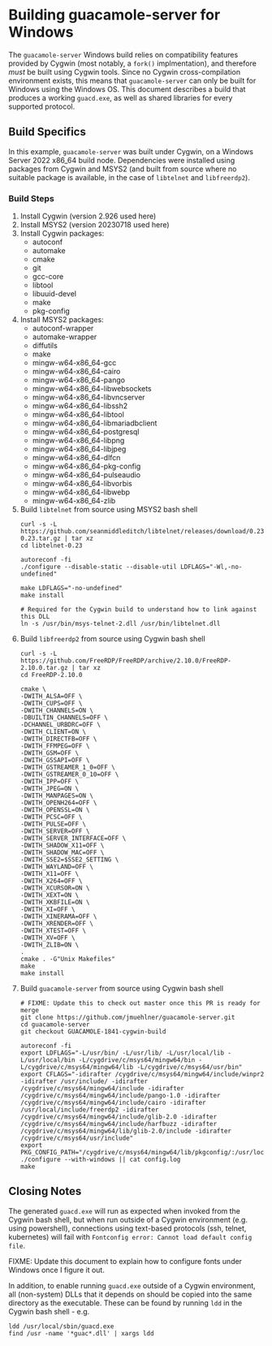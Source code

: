 # Building guacamole-server for Windows
The `guacamole-server` Windows build relies on compatibility features provided by Cygwin (most notably, a `fork()` implmentation), and therefore _must_ be built using Cygwin tools. Since no Cygwin cross-compilation environment exists, this means that `guacamole-server` can only be built for Windows using the Windows OS. This document describes a build that produces a working `guacd.exe`, as well as shared libraries for every supported protocol.

## Build Specifics
In this example, `guacamole-server` was built under Cygwin, on a Windows Server 2022 x86_64 build node. Dependencies were installed using packages from Cygwin and MSYS2 (and built from source where no suitable package is available, in the case of `libtelnet` and `libfreerdp2`).

### Build Steps
1. Install Cygwin (version 2.926 used here)
2. Install MSYS2 (version 20230718 used here)
3. Install Cygwin packages:
    * autoconf
    * automake
    * cmake
    * git
    * gcc-core
    * libtool
    * libuuid-devel
    * make
    * pkg-config
4. Install MSYS2 packages:
    * autoconf-wrapper
    * automake-wrapper
    * diffutils
    * make
    * mingw-w64-x86_64-gcc
    * mingw-w64-x86_64-cairo
    * mingw-w64-x86_64-pango
    * mingw-w64-x86_64-libwebsockets
    * mingw-w64-x86_64-libvncserver
    * mingw-w64-x86_64-libssh2
    * mingw-w64-x86_64-libtool
    * mingw-w64-x86_64-libmariadbclient
    * mingw-w64-x86_64-postgresql
    * mingw-w64-x86_64-libpng
    * mingw-w64-x86_64-libjpeg
    * mingw-w64-x86_64-dlfcn
    * mingw-w64-x86_64-pkg-config
    * mingw-w64-x86_64-pulseaudio
    * mingw-w64-x86_64-libvorbis
    * mingw-w64-x86_64-libwebp
    * mingw-w64-x86_64-zlib
5. Build `libtelnet` from source using MSYS2 bash shell
    ```
    curl -s -L https://github.com/seanmiddleditch/libtelnet/releases/download/0.23/libtelnet-0.23.tar.gz | tar xz
    cd libtelnet-0.23

    autoreconf -fi
    ./configure --disable-static --disable-util LDFLAGS="-Wl,-no-undefined"

    make LDFLAGS="-no-undefined"
    make install

    # Required for the Cygwin build to understand how to link against this DLL
    ln -s /usr/bin/msys-telnet-2.dll /usr/bin/libtelnet.dll
    ```
5. Build `libfreerdp2` from source using Cygwin bash shell
    ```
    curl -s -L https://github.com/FreeRDP/FreeRDP/archive/2.10.0/FreeRDP-2.10.0.tar.gz | tar xz
    cd FreeRDP-2.10.0

    cmake \
    -DWITH_ALSA=OFF \
    -DWITH_CUPS=OFF \
    -DWITH_CHANNELS=ON \
    -DBUILTIN_CHANNELS=OFF \
    -DCHANNEL_URBDRC=OFF \
    -DWITH_CLIENT=ON \
    -DWITH_DIRECTFB=OFF \
    -DWITH_FFMPEG=OFF \
    -DWITH_GSM=OFF \
    -DWITH_GSSAPI=OFF \
    -DWITH_GSTREAMER_1_0=OFF \
    -DWITH_GSTREAMER_0_10=OFF \
    -DWITH_IPP=OFF \
    -DWITH_JPEG=ON \
    -DWITH_MANPAGES=ON \
    -DWITH_OPENH264=OFF \
    -DWITH_OPENSSL=ON \
    -DWITH_PCSC=OFF \
    -DWITH_PULSE=OFF \
    -DWITH_SERVER=OFF \
    -DWITH_SERVER_INTERFACE=OFF \
    -DWITH_SHADOW_X11=OFF \
    -DWITH_SHADOW_MAC=OFF \
    -DWITH_SSE2=$SSE2_SETTING \
    -DWITH_WAYLAND=OFF \
    -DWITH_X11=OFF \
    -DWITH_X264=OFF \
    -DWITH_XCURSOR=ON \
    -DWITH_XEXT=ON \
    -DWITH_XKBFILE=ON \
    -DWITH_XI=OFF \
    -DWITH_XINERAMA=OFF \
    -DWITH_XRENDER=OFF \
    -DWITH_XTEST=OFF \
    -DWITH_XV=OFF \
    -DWITH_ZLIB=ON \
    .
    cmake . -G"Unix Makefiles"
    make
    make install
    ```
7. Build `guacamole-server` from source using Cygwin bash shell
    ```
    # FIXME: Update this to check out master once this PR is ready for merge
    git clone https://github.com/jmuehlner/guacamole-server.git
    cd guacamole-server
    git checkout GUACAMOLE-1841-cygwin-build

    autoreconf -fi
    export LDFLAGS="-L/usr/bin/ -L/usr/lib/ -L/usr/local/lib -L/usr/local/bin -L/cygdrive/c/msys64/mingw64/bin -L/cygdrive/c/msys64/mingw64/lib -L/cygdrive/c/msys64/usr/bin"
    export CFLAGS="-idirafter /cygdrive/c/msys64/mingw64/include/winpr2 -idirafter /usr/include/ -idirafter /cygdrive/c/msys64/mingw64/include -idirafter /cygdrive/c/msys64/mingw64/include/pango-1.0 -idirafter /cygdrive/c/msys64/mingw64/include/cairo -idirafter /usr/local/include/freerdp2 -idirafter /cygdrive/c/msys64/mingw64/include/glib-2.0 -idirafter /cygdrive/c/msys64/mingw64/include/harfbuzz -idirafter /cygdrive/c/msys64/mingw64/lib/glib-2.0/include -idirafter /cygdrive/c/msys64/usr/include"
    export PKG_CONFIG_PATH="/cygdrive/c/msys64/mingw64/lib/pkgconfig/:/usr/local/lib/pkgconfig"
    ./configure --with-windows || cat config.log
    make
    ```

## Closing Notes
The generated `guacd.exe` will run as expected when invoked from the Cygwin bash shell, but when run outside of a Cygwin environment (e.g. using powershell), connections using text-based protocols (ssh, telnet, kubernetes) will fail with `Fontconfig error: Cannot load default config file`.

FIXME: Update this document to explain how to configure fonts under Windows once I figure it out.

In addition, to enable running `guacd.exe` outside of a Cygwin environment, all (non-system) DLLs that it depends on should be copied into the same directory as the executable. These can be found by running `ldd` in the Cygwin bash shell - e.g.
```
ldd /usr/local/sbin/guacd.exe
find /usr -name '*guac*.dll' | xargs ldd
```
